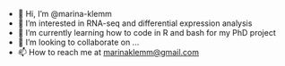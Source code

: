 - 👋 Hi, I’m @marina-klemm
- 👀 I’m interested in RNA-seq and differential expression analysis
- 🌱 I’m currently learning how to code in R and bash for my PhD project
- 💞️ I’m looking to collaborate on ...
- 📫 How to reach me at marinaklemm@gmail.com

<!---
marina-klemm/marina-klemm is a ✨ special ✨ repository because its `README.md` (this file) appears on your GitHub profile.
You can click the Preview link to take a look at your changes.
--->
